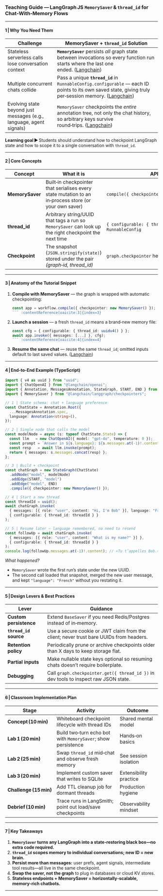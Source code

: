 ### Teaching Guide — LangGraph JS **`MemorySaver` & `thread_id` for Chat‑With‑Memory Flows**

---

#### 1 | Why You Need Them

| Challenge                                                           | MemorySaver + `thread_id` Solution                                                                                                                        |
| ------------------------------------------------------------------- | --------------------------------------------------------------------------------------------------------------------------------------------------------- |
| Stateless serverless calls lose conversation context                | **`MemorySaver`** persists *all* graph state between invocations so every function run starts where the last one ended. ([Langchain][1])                  |
| Multiple concurrent chats collide                                   | Pass a unique **`thread_id`** in `RunnableConfig.configurable` — each ID points to its own saved state, giving truly per‑session memory. ([Langchain][1]) |
| Evolving state beyond just messages (e.g., language, agent signals) | `MemorySaver` checkpoints the *entire* annotation tree, not only the chat history, so arbitrary keys survive round‑trips. ([Langchain][1])                |

**Learning goal ►** Students should understand how to checkpoint LangGraph state and how to scope it to a single conversation with `thread_id`.

---

#### 2 | Core Concepts

| Concept         | What it is                                                                                            | API Hook                                                      |
| --------------- | ----------------------------------------------------------------------------------------------------- | ------------------------------------------------------------- |
| **MemorySaver** | Built‑in checkpointer that serialises every state mutation to an in‑process store (or your own saver) | `compile({ checkpointer: new MemorySaver() })`                |
| **thread\_id**  | Arbitrary string/UUID that tags a run so `MemorySaver` can look up the right checkpoint the next time | `{ configurable: { thread_id: uuid() } }` in `RunnableConfig` |
| **Checkpoint**  | The snapshot (`JSON.stringify(state)`) stored under the pair *(graph‑id, thread\_id)*                 | `graph.checkpointer` helpers                                  |

---

#### 3 | Anatomy of the Tutorial Snippet

1. **Compile with MemorySaver** — the graph is wrapped with automatic checkpointing:

   ````ts
   const app = workflow.compile({ checkpointer: new MemorySaver() });
   ``` :contentReference[oaicite:3]{index=3}  
   ````
2. **Launch a session** — a fresh `thread_id` means a brand‑new memory file:

   ````ts
   const cfg = { configurable: { thread_id: uuidv4() } };
   await app.invoke({ messages: [...] }, cfg);
   ``` :contentReference[oaicite:4]{index=4}  
   ````
3. **Resume the same chat** — reuse the same `thread_id`; omitted inputs default to last saved values. ([Langchain][1])

---

#### 4 | End‑to‑End Example (TypeScript)

```ts
import { v4 as uuid } from "uuid";
import { ChatOpenAI } from "@langchain/openai";
import { Annotation, MessagesAnnotation, StateGraph, START, END } from "@langchain/langgraph";
import { MemorySaver } from "@langchain/langgraph/checkpointers";

// 1 | State schema: chat + language preference
const ChatState = Annotation.Root({
  ...MessagesAnnotation.spec,
  language: Annotation<string>(),
});

// 2 | Single node that calls the model
const modelNode = async (s: typeof ChatState.State) => {
  const llm   = new ChatOpenAI({ model: "gpt-4o", temperature: 0 });
  const prompt = `Answer in ${s.language}: ${s.messages.at(-1)!.content}`;
  const resp   = await llm.invoke(prompt);
  return { messages: s.messages.concat(resp) };
};

// 3 | Build + checkpoint
const chatGraph = new StateGraph(ChatState)
  .addNode("model", modelNode)
  .addEdge(START, "model")
  .addEdge("model", END)
  .compile({ checkpointer: new MemorySaver() });

// 4 | Start a new thread
const threadId = uuid();
await chatGraph.invoke(
  { messages: [{ role: "user", content: "Hi, I'm Bob" }], language: "French" },
  { configurable: { thread_id: threadId } }
);

// 5 | Resume later — language remembered, no need to resend
const followUp = await chatGraph.invoke(
  { messages: [{ role: "user", content: "What is my name?" }] },
  { configurable: { thread_id: threadId } }
);
console.log(followUp.messages.at(-1)!.content); // «Tu t’appelles Bob.»
```

*What happened?*

* `MemorySaver` wrote the first run’s state under the new UUID.
* The second call loaded that snapshot, merged the new user message, and kept `"language": "French"` without you restating it.

---

#### 5 | Design Levers & Best Practices

| Lever                  | Guidance                                                                               |
| ---------------------- | -------------------------------------------------------------------------------------- |
| **Custom persistence** | Extend `BaseSaver` if you need Redis/Postgres instead of in‑memory.                    |
| **`thread_id` source** | Use a secure cookie or JWT claim from the client; never trust bare UUIDs from headers. |
| **Retention policy**   | Periodically prune or archive checkpoints older than X days to keep storage flat.      |
| **Partial inputs**     | Make nullable state keys optional so resuming chats doesn’t require boilerplate.       |
| **Debugging**          | Call `graph.checkpointer.get({ thread_id })` in dev tools to inspect raw JSON state.   |

---

#### 6 | Classroom Implementation Plan

| Stage                  | Activity                                                     | Outcome                |
| ---------------------- | ------------------------------------------------------------ | ---------------------- |
| **Concept (10 min)**   | Whiteboard checkpoint lifecycle with thread IDs              | Shared mental model    |
| **Lab 1 (20 min)**     | Build two‑turn echo bot with `MemorySaver`; show persistence | Hands‑on basics        |
| **Lab 2 (25 min)**     | Swap `thread_id` mid‑chat and observe fresh memory           | See session isolation  |
| **Lab 3 (20 min)**     | Implement custom saver that writes to SQLite                 | Extensibility practice |
| **Challenge (15 min)** | Add TTL cleanup job for dormant threads                      | Production hygiene     |
| **Debrief (10 min)**   | Trace runs in LangSmith; point out load/save checkpoints     | Observability mindset  |

---

#### 7 | Key Takeaways

1. **`MemorySaver` turns any LangGraph into a state‑restoring black box—no extra code required.**
2. **`thread_id` scopes memory to individual conversations; new ID = new brain.**
3. **Persist more than messages:** user prefs, agent signals, intermediate tool results—all live in the same checkpoint.
4. **Swap the saver, not the graph** to plug in databases or cloud KV stores.
5. **Stateless endpoints + MemorySaver = horizontally‑scalable, memory‑rich chatbots.**

---

[1]: https://js.langchain.com/docs/tutorials/chatbot "Build a Chatbot | ️ Langchain"
